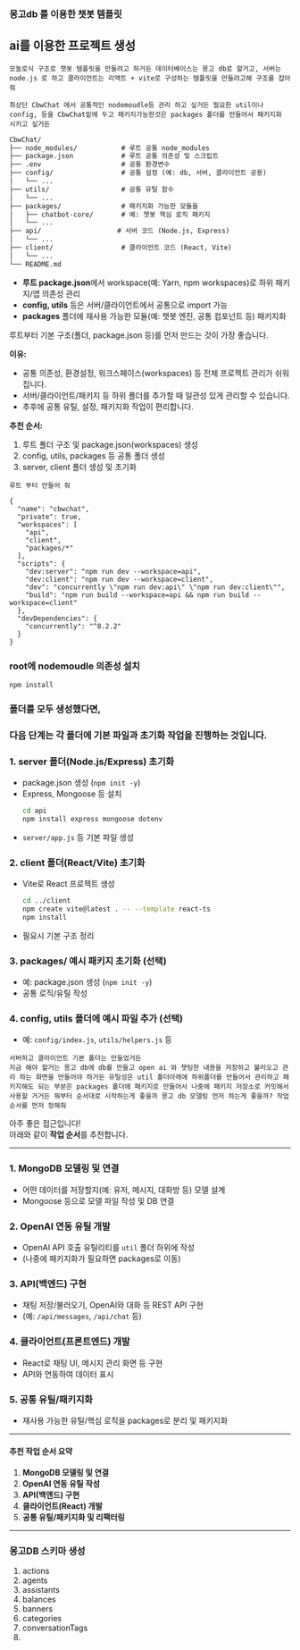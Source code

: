 ### 몽고db 를 이용한 챗봇 템플릿
## ai를 이용한 프로젝트 생성
```
모놀로식 구조로 챗봇 템플릿을 만들려고 하거든 데이터베이스는 몽고 db로 할거고, 서버는 node.js 로 하고 클라이언트는 리액트 + vite로 구성하는 템플릿을 만들려고해 구조를 잡아줘
```
```
최상단 CbwChat 에서 공통적인 nodemoudle등 관리 하고 싶거든 필요한 util이나 config, 등을 CbwChat밑에 두고 패키지가능한것은 packages 폴더를 만들어서 패키지화 시키고 싶거든
```
````markdown
CbwChat/
├── node_modules/           # 루트 공통 node_modules
├── package.json            # 루트 공통 의존성 및 스크립트
├── .env                    # 공통 환경변수
├── config/                 # 공통 설정 (예: db, 서버, 클라이언트 공용)
│   └── ...
├── utils/                  # 공통 유틸 함수
│   └── ...
├── packages/               # 패키지화 가능한 모듈들
│   ├── chatbot-core/       # 예: 챗봇 핵심 로직 패키지
│   └── ...
├── api/                   # 서버 코드 (Node.js, Express)
│   └── ...
├── client/                 # 클라이언트 코드 (React, Vite)
│   └── ...
└── README.md
````

- **루트 package.json**에서 workspace(예: Yarn, npm workspaces)로 하위 패키지/앱 의존성 관리
- **config, utils** 등은 서버/클라이언트에서 공통으로 import 가능
- **packages** 폴더에 재사용 가능한 모듈(예: 챗봇 엔진, 공통 컴포넌트 등) 패키지화

루트부터 기본 구조(폴더, package.json 등)를 먼저 만드는 것이 가장 좋습니다.

**이유:**
- 공통 의존성, 환경설정, 워크스페이스(workspaces) 등 전체 프로젝트 관리가 쉬워집니다.
- 서버/클라이언트/패키지 등 하위 폴더를 추가할 때 일관성 있게 관리할 수 있습니다.
- 추후에 공통 유틸, 설정, 패키지화 작업이 편리합니다.

**추천 순서:**
1. 루트 폴더 구조 및 package.json(workspaces) 생성
2. config, utils, packages 등 공통 폴더 생성
3. server, client 폴더 생성 및 초기화

```
루트 부터 만들어 줘
```
```
{
  "name": "cbwchat",
  "private": true,
  "workspaces": [
    "api",
    "client",
    "packages/*"
  ],
  "scripts": {
    "dev:server": "npm run dev --workspace=api",
    "dev:client": "npm run dev --workspace=client",
    "dev": "concurrently \"npm run dev:api\" \"npm run dev:client\"",
    "build": "npm run build --workspace=api && npm run build --workspace=client"
  },
  "devDependencies": {
    "concurrently": "^8.2.2"
  }
}
```
### root에 nodemoudle 의존성 설치 
```
npm install
```

### 폴더를 모두 생성했다면,  
### 다음 단계는 각 폴더에 **기본 파일과 초기화 작업**을 진행하는 것입니다.

### 1. server 폴더(Node.js/Express) 초기화
- package.json 생성 (`npm init -y`)
- Express, Mongoose 등 설치  
  ```sh
  cd api
  npm install express mongoose dotenv
  ```
- `server/app.js` 등 기본 파일 생성

### 2. client 폴더(React/Vite) 초기화
- Vite로 React 프로젝트 생성  
  ```sh
  cd ../client
  npm create vite@latest . -- --template react-ts
  npm install
  ```
- 필요시 기본 구조 정리

### 3. packages/ 예시 패키지 초기화 (선택)
- 예: package.json 생성 (`npm init -y`)
- 공통 로직/유틸 작성

### 4. config, utils 폴더에 예시 파일 추가 (선택)
- 예: `config/index.js`, `utils/helpers.js` 등

```
서버하고 클라이언트 기본 폴더는 만들었거든
지금 해야 할거는 몽고 db에 db를 만들고 open ai 와 챗팅한 내용을 저장하고 불러오고 관리 하는 화면을 만들어야 하거든 유틸성은 util 폴더아래에 하위폴더를 만들어서 관리하고 패키지해도 되는 부분은 packages 폴더에 패키지로 만들어서 나중에 패키지 저장소로 커밋해서 사용할 거거든 뭐부터 순서대로 시작하는게 좋을까 몽고 db 모델링 먼저 하는게 좋을까? 작업 순서를 먼저 정해줘
```

아주 좋은 접근입니다!  
아래와 같이 **작업 순서**를 추천합니다.

---

### 1. **MongoDB 모델링 및 연결**
- 어떤 데이터를 저장할지(예: 유저, 메시지, 대화방 등) 모델 설계
- Mongoose 등으로 모델 파일 작성 및 DB 연결

### 2. **OpenAI 연동 유틸 개발**
- OpenAI API 호출 유틸리티를 `util` 폴더 하위에 작성
- (나중에 패키지화가 필요하면 packages로 이동)

### 3. **API(백엔드) 구현**
- 채팅 저장/불러오기, OpenAI와 대화 등 REST API 구현
- (예: `/api/messages`, `/api/chat` 등)

### 4. **클라이언트(프론트엔드) 개발**
- React로 채팅 UI, 메시지 관리 화면 등 구현
- API와 연동하여 데이터 표시

### 5. **공통 유틸/패키지화**
- 재사용 가능한 유틸/핵심 로직을 packages로 분리 및 패키지화

---

#### **추천 작업 순서 요약**
1. **MongoDB 모델링 및 연결**
2. **OpenAI 연동 유틸 작성**
3. **API(백엔드) 구현**
4. **클라이언트(React) 개발**
5. **공통 유틸/패키지화 및 리팩터링**

---

### 몽고DB 스키마 생성
1. actions
2. agents
3. assistants
4. balances
5. banners
6. categories
7. conversationTags
8. 